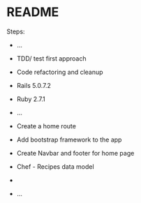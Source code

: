 # README

Steps:

* ...

* TDD/ test first approach

* Code refactoring and cleanup

* Rails 5.0.7.2

* Ruby 2.7.1

* ...

* Create a home route

* Add bootstrap framework to the app

* Create Navbar and footer for home page

* Chef - Recipes data model

* 

* ...
